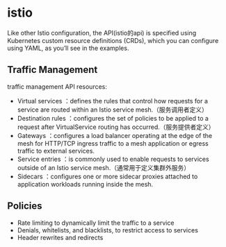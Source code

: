 # istio

Like other Istio configuration, the API(istio的api) is specified using Kubernetes custom resource definitions (CRDs), which you can configure using YAML, as you’ll see in the examples.

## Traffic Management

traffic management API resources:

- Virtual services ：defines the rules that control how requests for a service are routed within an Istio service mesh.（服务调用者定义）
- Destination rules ：configures the set of policies to be applied to a request after VirtualService routing has occurred.（服务提供者定义）
- Gateways ：configures a load balancer operating at the edge of the mesh for HTTP/TCP ingress traffic to a mesh application or egress traffic to external services.
- Service entries ：is commonly used to enable requests to services outside of an Istio service mesh.（通常用于定义集群外服务）
- Sidecars ：configures one or more sidecar proxies attached to application workloads running inside the mesh.

## Policies

- Rate limiting to dynamically limit the traffic to a service
- Denials, whitelists, and blacklists, to restrict access to services
- Header rewrites and redirects

